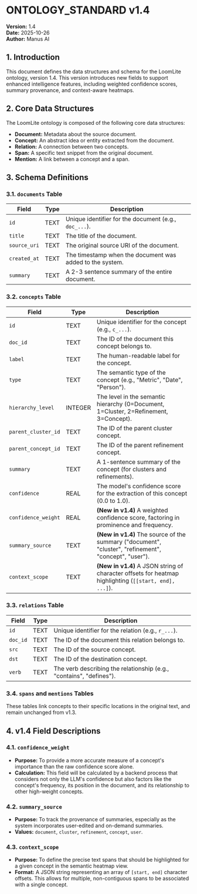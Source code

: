 # ONTOLOGY_STANDARD v1.4

**Version:** 1.4  
**Date:** 2025-10-26  
**Author:** Manus AI

## 1. Introduction

This document defines the data structures and schema for the LoomLite ontology, version 1.4. This version introduces new fields to support enhanced intelligence features, including weighted confidence scores, summary provenance, and context-aware heatmaps.

## 2. Core Data Structures

The LoomLite ontology is composed of the following core data structures:

- **Document:** Metadata about the source document.
- **Concept:** An abstract idea or entity extracted from the document.
- **Relation:** A connection between two concepts.
- **Span:** A specific text snippet from the original document.
- **Mention:** A link between a concept and a span.

## 3. Schema Definitions

### 3.1. `documents` Table

| Field         | Type    | Description                                                                 |
|---------------|---------|-----------------------------------------------------------------------------|
| `id`          | TEXT    | Unique identifier for the document (e.g., `doc_...`).                       |
| `title`       | TEXT    | The title of the document.                                                  |
| `source_uri`  | TEXT    | The original source URI of the document.                                    |
| `created_at`  | TEXT    | The timestamp when the document was added to the system.                    |
| `summary`     | TEXT    | A 2-3 sentence summary of the entire document.                              |

### 3.2. `concepts` Table

| Field                 | Type    | Description                                                                                                     |
|-----------------------|---------|-----------------------------------------------------------------------------------------------------------------|
| `id`                  | TEXT    | Unique identifier for the concept (e.g., `c_...`).                                                              |
| `doc_id`              | TEXT    | The ID of the document this concept belongs to.                                                                 |
| `label`               | TEXT    | The human-readable label for the concept.                                                                       |
| `type`                | TEXT    | The semantic type of the concept (e.g., "Metric", "Date", "Person").                                        |
| `hierarchy_level`     | INTEGER | The level in the semantic hierarchy (0=Document, 1=Cluster, 2=Refinement, 3=Concept).                           |
| `parent_cluster_id`   | TEXT    | The ID of the parent cluster concept.                                                                           |
| `parent_concept_id`   | TEXT    | The ID of the parent refinement concept.                                                                        |
| `summary`             | TEXT    | A 1-sentence summary of the concept (for clusters and refinements).                                             |
| `confidence`          | REAL    | The model's confidence score for the extraction of this concept (0.0 to 1.0).                                   |
| `confidence_weight`   | REAL    | **(New in v1.4)** A weighted confidence score, factoring in prominence and frequency.                           |
| `summary_source`      | TEXT    | **(New in v1.4)** The source of the summary ("document", "cluster", "refinement", "concept", "user").       |
| `context_scope`       | TEXT    | **(New in v1.4)** A JSON string of character offsets for heatmap highlighting (`[[start, end], ...]`).          |

### 3.3. `relations` Table

| Field    | Type | Description                                                      |
|----------|------|------------------------------------------------------------------|
| `id`     | TEXT | Unique identifier for the relation (e.g., `r_...`).              |
| `doc_id` | TEXT | The ID of the document this relation belongs to.                 |
| `src`    | TEXT | The ID of the source concept.                                    |
| `dst`    | TEXT | The ID of the destination concept.                               |
| `verb`   | TEXT | The verb describing the relationship (e.g., "contains", "defines"). |

### 3.4. `spans` and `mentions` Tables

These tables link concepts to their specific locations in the original text, and remain unchanged from v1.3.

## 4. v1.4 Field Descriptions

### 4.1. `confidence_weight`

- **Purpose:** To provide a more accurate measure of a concept's importance than the raw confidence score alone.
- **Calculation:** This field will be calculated by a backend process that considers not only the LLM's confidence but also factors like the concept's frequency, its position in the document, and its relationship to other high-weight concepts.

### 4.2. `summary_source`

- **Purpose:** To track the provenance of summaries, especially as the system incorporates user-edited and on-demand summaries.
- **Values:** `document`, `cluster`, `refinement`, `concept`, `user`.

### 4.3. `context_scope`

- **Purpose:** To define the precise text spans that should be highlighted for a given concept in the semantic heatmap view.
- **Format:** A JSON string representing an array of `[start, end]` character offsets. This allows for multiple, non-contiguous spans to be associated with a single concept.

